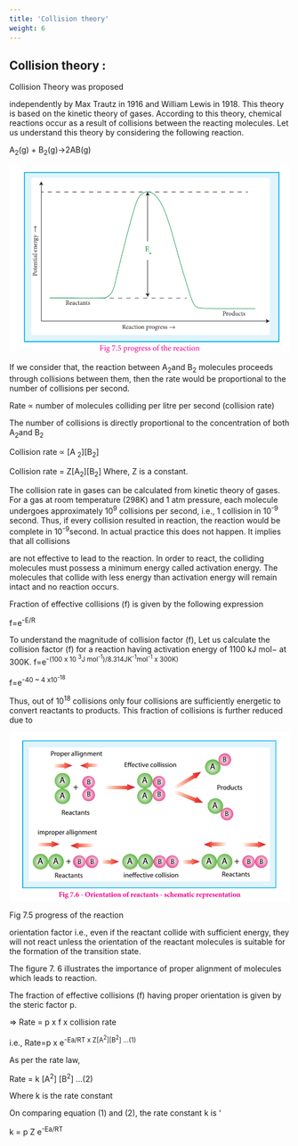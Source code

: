 ```yaml
---
title: 'Collision theory'
weight: 6
---
```


## Collision theory :
 Collision Theory was proposed

independently by Max Trautz in 1916 and William Lewis in 1918. This theory is based on the kinetic theory of gases. According to this theory, chemical reactions occur as a result of collisions between the reacting molecules. Let us understand this theory by considering the following reaction.

A<sub>2</sub>(g) + B<sub>2</sub>(g)→2AB(g)


![graph](graph.png)
  

If we consider that, the reaction between A<sub>2</sub>and B<sub>2</sub> molecules proceeds through collisions between them, then the rate would be proportional to the number of collisions per second.

Rate ∝ number of molecules colliding per litre per second (collision rate)

The number of collisions is directly proportional to the concentration of both A<sub>2</sub>and B<sub>2</sub> 

Collision rate ∝ \[A <sub>2</sub>\]\[B<sub>2</sub>\]

Collision rate = Z\[A<sub>2</sub>\]\[B<sub>2</sub>\] 
Where, Z is a constant.

The collision rate in gases can be calculated from kinetic theory of gases. For a gas at room temperature (298K) and 1 atm pressure, each molecule undergoes approximately 10<sup>9</sup>
collisions per second, i.e., 1 collision in 10<sup>-9</sup> second. Thus, if every collision resulted in reaction, the reaction would be complete in 10<sup>-9</sup>second. In actual practice this does not happen. It implies that all collisions

are not effective to lead to the reaction. In order to react, the colliding molecules must possess a minimum energy called activation energy. The molecules that collide with less energy than activation energy will remain intact and no reaction occurs.

Fraction of effective collisions (f) is given by the following expression

f=e<sup>-E/R</sup>

To understand the magnitude of collision factor (f), Let us calculate the collision factor (f) for a reaction having activation energy of 1100 kJ mol− at 300K.
f=e<sup>-(100 x 10 <sup>3</sup>J mol<sup>-1</sup>)/8.314JK<sup>-1</sup>mol<sup>-1</sup> x 300K)

f=e<sup>-40 ~ 4 x10<sup>-18</sup>

Thus, out of 10<sup>18</sup> collisions only four collisions are sufficiently energetic to convert reactants to products. This fraction of collisions is further reduced due to

![img](img.png)

Fig 7.5 progress of the reaction

orientation factor i.e., even if the reactant collide with sufficient energy, they will not react unless the orientation of the reactant molecules is suitable for the formation of the transition state.

The figure 7. 6 illustrates the importance of proper alignment of molecules which leads to reaction.

The fraction of effective collisions (f) having proper orientation is given by the steric factor p.

⇒ Rate = p x f x collision rate

i.e., Rate=p x e<sup>-Ea/RT x Z\[A<sup>2</sup>\]\[B<sup>2</sup>\] ...(1)

As per the rate law,

Rate = k \[A<sup>2</sup>\] \[B<sup>2</sup>\] ...(2)

Where k is the rate constant

On comparing equation (1) and (2), the rate constant k is ‘

k = p Z e<sup>-Ea/RT</sup>
